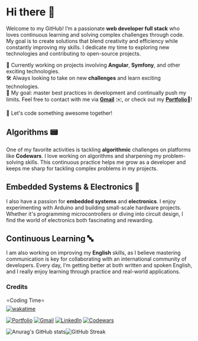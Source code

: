 # Hi there 👋

Welcome to my GitHub! I’m a passionate **web developer full stack** who loves continuous learning and solving complex challenges through code. My goal is to create solutions that blend creativity and efficiency while constantly improving my skills. I dedicate my time to exploring new technologies and contributing to open-source projects.

🌱 Currently working on projects involving **Angular**, **Symfony**, and other exciting technologies.<br>
🛠 Always looking to take on new **challenges** and learn exciting technologies.<br>
🎯 My goal: master best practices in development and continually push my limits.
Feel free to contact with me via [**Gmail**](mailto:tarik.dahhane.pro@gmail.com) ✉️, or check out my [**Portfolio**](https://zibounne.github.io/Portfolio/)📘!

🚀 Let's code something awesome together!

## Algorithms 📟
One of my favorite activities is tackling **algorithmic** challenges on platforms like **Codewars**. I love working on algorithms and sharpening my problem-solving skills. This continuous practice helps me grow as a developer and keeps me sharp for tackling complex problems in my projects.

## Embedded Systems & Electronics 🤖
I also have a passion for **embedded systems** and **electronics**. I enjoy experimenting with Arduino and building small-scale hardware projects. Whether it's programming microcontrollers or diving into circuit design, I find the world of electronics both fascinating and rewarding.

## Continuous Learning 🔤
I am also working on improving my **English** skills, as I believe mastering communication is key for collaborating with an international community of developers. Every day, I’m getting better at both written and spoken English, and I really enjoy learning through practice and real-world applications.

### Credits
⭐Coding Time⭐
<br>
[![wakatime](https://wakatime.com/badge/user/018ee67a-8597-4af3-ab6a-199ac4f20f9d.svg)](https://wakatime.com/@018ee67a-8597-4af3-ab6a-199ac4f20f9d)
<br>

[![Portfolio](https://img.shields.io/badge/Portfolio-%23000000.svg?style=for-the-badge)](https://zibounne.github.io/Portfolio/) [![Gmail](https://img.shields.io/badge/Gmail-D14836?style=for-the-badge&logo=gmail&logoColor=white)](mailto:tarik.dahhane.pro@gmail.com) [![LinkedIn](https://img.shields.io/badge/linkedin-%230077B5.svg?style=for-the-badge&logo=linkedin&logoColor=white)](https://www.linkedin.com/in/tarik-dahhane-0777b3313)  [![Codewars](https://img.shields.io/badge/Codewars-B1361E?style=for-the-badge&logo=codewars&logoColor=grey)](https://www.codewars.com/users/Zibounne)

![Anurag's GitHub stats](https://github-readme-stats.vercel.app/api?username=Zibounne&show_icons=true&theme=radical)![GitHub Streak](https://github-readme-streak-stats.herokuapp.com/?user=Zibounne&theme=radical)
